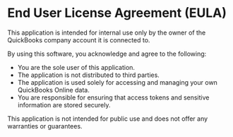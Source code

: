 # End User License Agreement (EULA)

This application is intended for internal use only by the owner of the QuickBooks company account it is connected to.

By using this software, you acknowledge and agree to the following:

- You are the sole user of this application.
- The application is not distributed to third parties.
- The application is used solely for accessing and managing your own QuickBooks Online data.
- You are responsible for ensuring that access tokens and sensitive information are stored securely.

This application is not intended for public use and does not offer any warranties or guarantees.
